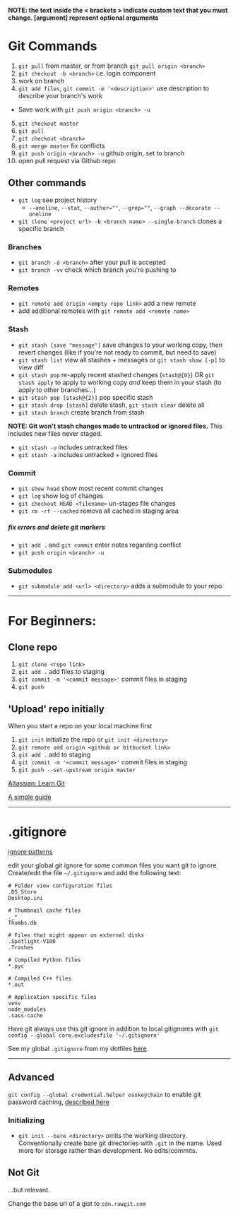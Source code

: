 
**NOTE: the text inside the < brackets \> indicate custom text that you must change. [argument] represent optional arguments**

# Git Commands

1. `git pull` from master, or from branch `git pull origin <branch>`
2. `git checkout -b <branch>` i.e. login component
3. work on branch
4. `git add files`, `git commit -m '<description>'` use description to describe your branch's work
  * Save work with `git push origin <branch> -u`
5. `git checkout master`
6. `git pull`
7. `git checkout <branch>`
8. `git merge master` fix conflicts
9. `git push origin <branch> -u` github origin, set to branch
10. open pull request via Github repo


## Other commands

- `git log` see project history
  - `--oneline`, `--stat`, `--author=""`, `--grep=""`, `--graph --decorate --oneline`
- `git clone <project url> -b <branch name> --single-branch` clones a specific branch

### Branches
- `git branch -d <branch>` after your pull is accepted
- `git branch -vv` check which branch you're pushing to

### Remotes
- `git remote add origin <empty repo link>` add a new remote
- add additional remotes with `git remote add <remote name>`

### Stash
- `git stash [save "message"]` save changes to your working copy, then revert changes (like if you're not ready to commit, but need to save)
- `git stash list` view all stashes + messages or `git stash show [-p]` to view diff
- `git stash pop` re-apply recent stashed changes (`stash@{0}`) OR `git stash apply` to apply to working copy _and_ keep them in your stash (to apply to other branches...)
- `git stash pop [stash@{2}]` pop specific stash
- `git stash drop [stash]` delete stash, `git stash clear` delete all
- `git stash branch` create branch from stash

**NOTE: Git won't stash changes made to untracked or ignored files.** This includes new files never staged.
- `git stash -u` includes untracked files
- `git stash -a` includes untracked + ignored files

### Commit
- `git show head` show most recent commit changes
- `git log` show log of changes
- `git checkout HEAD <filename>` un-stages file changes
- `git rm -rf --cached` remove all cached in staging area

##### fix errors and delete git markers
- `git add .` and `git commit` enter notes regarding conflict
- `git push origin <branch> -u`

### Submodules
- `git submodule add <url> <directory>` adds a submodule to your repo

---

# For Beginners:
## Clone repo
1. `git clone <repo link>`
2. `git add .` add files to staging
3. `git commit -m '<commit message>'` commit files in staging
4. `git push`

## 'Upload' repo initially
When you start a repo on your local machine first
1. `git init` initialize the repo or `git init <directory>`
2. `git remote add origin <github or bitbucket link>`
3. `git add .` add to staging
4. `git commit -m '<commit message>'` commit files in staging
5. `git push --set-upstream origin master`

[Altassian: Learn Git](https://www.atlassian.com/git/tutorials/setting-up-a-repository)

[A simple guide](http://rogerdudler.github.io/git-guide/)

---

# .gitignore
[ignore patterns](https://www.atlassian.com/git/tutorials/gitignore)

edit your global git ignore for some common files you want git to ignore
Create/edit the file `~/.gitignore` and add the following text:
```
# Folder view configuration files
.DS_Store
Desktop.ini

# Thumbnail cache files
._*
Thumbs.db

# Files that might appear on external disks
.Spotlight-V100
.Trashes

# Compiled Python files
*.pyc

# Compiled C++ files
*.out

# Application specific files
venv
node_modules
.sass-cache
```

Have git always use this git ignore in addition to local gitignores with `git config --global core.excludesfile '~/.gitignore'`

See my global `.gitignore` from my dotfiles [here](https://github.com/brettinternet/dotfiles/blob/master/.gitignore).

---

## Advanced
`git config --global credential.helper osxkeychain` to enable git password caching, [described here](https://help.github.com/articles/set-up-git/)


### Initializing
- `git init --bare <directory>` omits the working directory. Conventionally create bare git directories with `.git` in the name. Used more for storage rather than development. No edits/commits.

## Not Git
...but relevant.

Change the base url of a gist to `cdn.rawgit.com`
